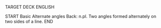 TARGET DECK
ENGLISH

START
Basic
Alternate angles
Back: n.pl. Two angles formed alternately on two sides of a line.
END
